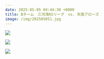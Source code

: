 ```yaml
---
date: 2025-05-05 04:44:30 +0000
title: Bチーム　三河湾KSリーグ　vs. 矢南アローズ
image: /img/202505051.jpg
---
```

![](/img/202505052.jpg)

![](/img/202505053.jpg)

![](/img/202505054.jpg)
